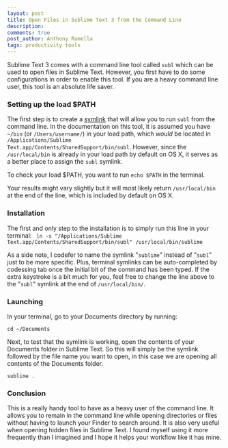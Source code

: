 ```yaml
---
layout: post
title: Open Files in Sublime Text 3 from the Command Line
description:
comments: true
post_author: Anthony Ramella
tags: productivity tools
---
```


Sublime Text 3 comes with a command line tool called <code>subl</code> which can be used to open files in Sublime Text. However, you first have to do some configurations in order to enable this tool. If you are a heavy command line user, this tool is an absolute life saver.

### Setting up the load $PATH
The first step is to create a [symlink](https://en.wikipedia.org/wiki/Symbolic_link) that will allow you to run <code>subl</code> from the command line. In the documentation on this tool, it is assumed you have <code>~/bin</code> (or <code>/Users/username/</code>) in your load path, which <i>would</i> be located in <code>/Applications/Sublime Text.app/Contents/SharedSupport/bin/subl</code>. However, since the <code>/usr/local/bin</code> is already in your load path by default on OS X, it serves as a better place to assign the <code>subl</code> symlink.

To check your load $PATH, you want to run <code>echo $PATH</code> in the terminal.

Your results might vary slightly but it will most likely return <code>/usr/local/bin</code> at the end of the line, which is included by default on OS X.

### Installation
The first and only step to the installation is to simply run this line in your terminal:
<code>
 ln -s "/Applications/Sublime Text.app/Contents/SharedSupport/bin/subl" /usr/local/bin/sublime
</code>

As a side note, I codefer to name the symlink "<code>sublime</code>" instead of "<code>subl</code>" just to be more specific. Plus, terminal symlinks can be auto-completed by codessing tab once the initial bit of the command has been typed. If the extra keystroke is a bit much for you, feel free to change the line above to the "<code>subl</code>" symlink at the end of <code>/usr/local/bin/</code>.

### Launching

In your terminal, go to your Documents directory by running:

<code>cd ~/Documents</code>

Next, to test that the symlink is working, open the contents of your Documents folder in Sublime Text. So this will simply be the symlink followed by the file name you want to open, in this case we are opening all contents of the Documents folder.

<code>sublime .</code>

### Conclusion
This is a really handy tool to have as a heavy user of the command line. It allows you to remain in the command line while opening directories or files without having to launch your Finder to search around. It is also very useful when opening hidden files in Sublime Text. I found myself using it more frequently than I imagined and I hope it helps your workflow like it has mine.
